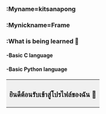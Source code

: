 ###  :Myname=kitsanapong 
###  :Mynickname=Frame
###  :What is being learned 📖
####   -Basic C language
####   -Basic Python language 
<table><tr><td align="center" bgcolor="#f0f0f0">

<h3>ยินดีต้อนรับเข้าสู่โปรไฟล์ของฉัน 🎉</h3>

</td></tr></table>
      


<!--
**Kitsanapong-F/Kitsanapong-F** is a ✨ _special_ ✨ repository because its `README.md` (this file) appears on your GitHub profile.

Here are some ideas to get you started:

- 🔭 I’m currently working on ...
- 🌱 I’m currently learning ...
- 👯 I’m looking to collaborate on ...
- 🤔 I’m looking for help with ...
- 💬 Ask me about ...
- 📫 How to reach me: ...
- 😄 Pronouns: ...
- ⚡ Fun fact: ...
-->

